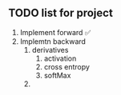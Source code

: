 ## TODO list for project

1. Implement forward ✅
2. Implemtn backward
   1. derivatives
      1. activation
      2. cross entropy
      3. softMax
   2. 
